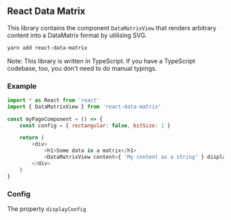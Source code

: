 ## React Data Matrix

This library contains the component `DataMatrixView` that renders arbitrary content into a DataMatrix format by utilising SVG.

```bash
yarn add react-data-matrix
```

Note: This library is written in TypeScript. If you have a TypeScript codebase, too, you don't need to do manual typings.

### Example

```javascript
import * as React from 'react'
import { DataMatrixView } from 'react-data-matrix'

const myPageComponent = () => {
    const config = { rectangular: false, bitSize: 1 }

    return (
        <div>
            <h1>Some data in a matrix</h1>
            <DataMatrixView content={ 'My content as a string' } displayConfig={ config } />
        </div>
    )
}

```

### Config

The property `displayConfig` 

